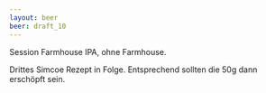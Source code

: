 ```yaml
---
layout: beer
beer: draft_10
---
```


Session Farmhouse IPA, ohne Farmhouse.

Drittes Simcoe Rezept in Folge. Entsprechend sollten die 50g dann erschöpft sein.
